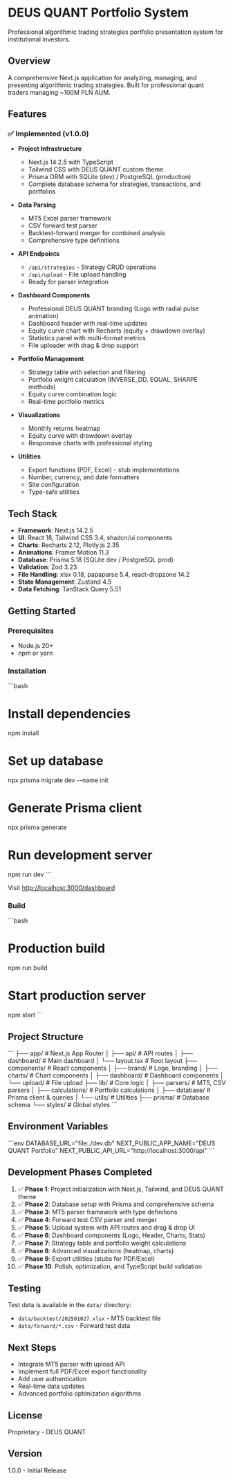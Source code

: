 # DEUS QUANT Portfolio System

Professional algorithmic trading strategies portfolio presentation system for institutional investors.

## Overview

A comprehensive Next.js application for analyzing, managing, and presenting algorithmic trading strategies. Built for professional quant traders managing ~100M PLN AUM.

## Features

### ✅ Implemented (v1.0.0)

- **Project Infrastructure**
  - Next.js 14.2.5 with TypeScript
  - Tailwind CSS with DEUS QUANT custom theme
  - Prisma ORM with SQLite (dev) / PostgreSQL (production)
  - Complete database schema for strategies, transactions, and portfolios

- **Data Parsing**
  - MT5 Excel parser framework
  - CSV forward test parser
  - Backtest-forward merger for combined analysis
  - Comprehensive type definitions

- **API Endpoints**
  - `/api/strategies` - Strategy CRUD operations
  - `/api/upload` - File upload handling
  - Ready for parser integration

- **Dashboard Components**
  - Professional DEUS QUANT branding (Logo with radial pulse animation)
  - Dashboard header with real-time updates
  - Equity curve chart with Recharts (equity + drawdown overlay)
  - Statistics panel with multi-format metrics
  - File uploader with drag & drop support

- **Portfolio Management**
  - Strategy table with selection and filtering
  - Portfolio weight calculation (INVERSE_DD, EQUAL, SHARPE methods)
  - Equity curve combination logic
  - Real-time portfolio metrics

- **Visualizations**
  - Monthly returns heatmap
  - Equity curve with drawdown overlay
  - Responsive charts with professional styling

- **Utilities**
  - Export functions (PDF, Excel) - stub implementations
  - Number, currency, and date formatters
  - Site configuration
  - Type-safe utilities

## Tech Stack

- **Framework**: Next.js 14.2.5
- **UI**: React 18, Tailwind CSS 3.4, shadcn/ui components
- **Charts**: Recharts 2.12, Plotly.js 2.35
- **Animations**: Framer Motion 11.3
- **Database**: Prisma 5.18 (SQLite dev / PostgreSQL prod)
- **Validation**: Zod 3.23
- **File Handling**: xlsx 0.18, papaparse 5.4, react-dropzone 14.2
- **State Management**: Zustand 4.5
- **Data Fetching**: TanStack Query 5.51

## Getting Started

### Prerequisites

- Node.js 20+
- npm or yarn

### Installation

\`\`\`bash
# Install dependencies
npm install

# Set up database
npx prisma migrate dev --name init

# Generate Prisma client
npx prisma generate

# Run development server
npm run dev
\`\`\`

Visit [http://localhost:3000/dashboard](http://localhost:3000/dashboard)

### Build

\`\`\`bash
# Production build
npm run build

# Start production server
npm start
\`\`\`

## Project Structure

\`\`\`
├── app/                    # Next.js App Router
│   ├── api/               # API routes
│   ├── dashboard/         # Main dashboard
│   └── layout.tsx         # Root layout
├── components/            # React components
│   ├── brand/            # Logo, branding
│   ├── charts/           # Chart components
│   ├── dashboard/        # Dashboard components
│   └── upload/           # File upload
├── lib/                   # Core logic
│   ├── parsers/          # MT5, CSV parsers
│   ├── calculations/     # Portfolio calculations
│   ├── database/         # Prisma client & queries
│   └── utils/            # Utilities
├── prisma/               # Database schema
└── styles/               # Global styles
\`\`\`

## Environment Variables

\`\`\`env
DATABASE_URL="file:./dev.db"
NEXT_PUBLIC_APP_NAME="DEUS QUANT Portfolio"
NEXT_PUBLIC_API_URL="http://localhost:3000/api"
\`\`\`

## Development Phases Completed

1. ✅ **Phase 1**: Project initialization with Next.js, Tailwind, and DEUS QUANT theme
2. ✅ **Phase 2**: Database setup with Prisma and comprehensive schema
3. ✅ **Phase 3**: MT5 parser framework with type definitions
4. ✅ **Phase 4**: Forward test CSV parser and merger
5. ✅ **Phase 5**: Upload system with API routes and drag & drop UI
6. ✅ **Phase 6**: Dashboard components (Logo, Header, Charts, Stats)
7. ✅ **Phase 7**: Strategy table and portfolio weight calculations
8. ✅ **Phase 8**: Advanced visualizations (heatmap, charts)
9. ✅ **Phase 9**: Export utilities (stubs for PDF/Excel)
10. ✅ **Phase 10**: Polish, optimization, and TypeScript build validation

## Testing

Test data is available in the `data/` directory:
- `data/backtest/202501027.xlsx` - MT5 backtest file
- `data/forward/*.csv` - Forward test data

## Next Steps

- Integrate MT5 parser with upload API
- Implement full PDF/Excel export functionality
- Add user authentication
- Real-time data updates
- Advanced portfolio optimization algorithms

## License

Proprietary - DEUS QUANT

## Version

1.0.0 - Initial Release

